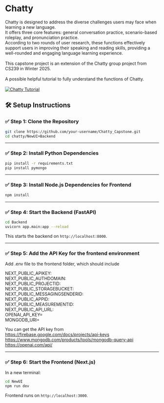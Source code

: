 # Chatty
Chatty is designed to address the diverse challenges users may face when learning a new language. <br />
It offers three core features: general conversation practice, scenario-based roleplay, and pronunciation practice. <br />
According to two rounds of user research, these functions effectively support users in improving their speaking and reading skills, providing a well-rounded and engaging language learning experience. <br/><br/>
This capstone project is an extension of the Chatty group project from CS239 in Winter 2025. <br/><br/>
A possible helpful tutorial to fully understand the functions of Chatty. <br/><br/>
[![Chatty Tutorial](https://www.thatdigitaldude.com/wp-content/uploads/2023/11/digibot-in-white-circle.png)](https://youtu.be/oDvERelzOFQ)

## 🛠️ Setup Instructions

### ✅ Step 1: Clone the Repository

```bash
git clone https://github.com/your-username/Chatty_Capstone.git
cd chatty/NewUI+Backend
```

---

### ✅ Step 2: Install Python Dependencies

```bash
pip install -r requirements.txt
pip install pymongo
```

---

### ✅ Step 3: Install Node.js Dependencies for Frontend

```bash
npm install
```

---

### ✅ Step 4: Start the Backend (FastAPI)

```bash
cd Backend
uvicorn app.main:app --reload
```

This starts the backend on `http://localhost:8000`.

---

### ✅ Step 5: Add the API Key for the frontend environment

Add .env file to the frontend folder, which should include

NEXT_PUBLIC_APIKEY: <br />
NEXT_PUBLIC_AUTHDOMAIN: <br />
NEXT_PUBLIC_PROJECTID: <br />
NEXT_PUBLIC_STORAGEBUCKET: <br />
NEXT_PUBLIC_MESSAGINGSENDERID: <br />
NEXT_PUBLIC_APPID: <br />
NEXT_PUBLIC_MEASUREMENTID: <br />
NEXT_PUBLIC_API_URL: <br />
OPENAI_API_KEY= <br />
MONGODB_URI= <br />

You can get the API key from <br />
https://firebase.google.com/docs/projects/api-keys <br />
https://www.mongodb.com/products/tools/mongodb-query-api <br />
https://openai.com/api/ <br />

---

### ✅ Step 6: Start the Frontend (Next.js)

In a new terminal:

```bash
cd NewUI
npm run dev
```

Frontend runs on `http://localhost:3000`.
